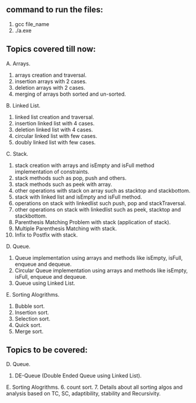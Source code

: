 ## command to run the files:

1. gcc file_name
2. ./a.exe

## Topics covered till now:

A. Arrays.
1. arrays creation and traversal.
2. insertion arrays with 2 cases.
3. deletion arrays with 2 cases.
4. merging of arrays both sorted and un-sorted.

B. Linked List.

1. linked list creation and traversal.
2. insertion linked list with 4 cases.
3. deletion linked list with 4 cases.
4. circular linked list with few cases.
5. doubly linked list with few cases.

C. Stack.

1. stack creation with arrays and isEmpty and isFull method implementation of constraints.
2. stack methods such as pop, push and others.
3. stack methods such as peek with array.
4. other operations with stack on array such as stacktop and stackbottom.
5. stack with linked list and isEmpty and isFull method.
6. operations on stack with linkedlist such push, pop and stackTraversal.
7. other operations on stack with linkedlist such as peek, stacktop and stackbottom.
8. Parenthesis Matching Problem with stack (application of stack).
9. Multiple Parenthesis Matching with stack.
10. Infix to Postfix with stack.

D. Queue.

1. Queue implementation using arrays and methods like isEmpty, isFull, enqueue and dequeue.
2. Circular Queue implementation using arrays and methods like isEmpty, isFull, enqueue and dequeue.
3. Queue using Linked List.

E. Sorting Alogrithms.
1. Bubble sort.
2. Insertion sort.
3. Selection sort.
4. Quick sort.
5. Merge sort.

## Topics to be covered:

D. Queue.
1. DE-Queue (Double Ended Queue using Linked List).

E. Sorting Alogrithms.
6. count sort.
7. Details about all sorting algos and analysis based on TC, SC, adaptibility, stability and Recursivity.